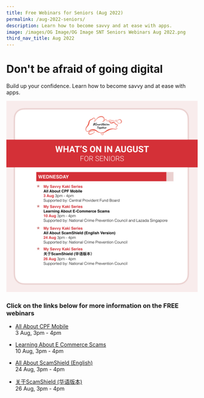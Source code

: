 ```yaml
---
title: Free Webinars for Seniors (Aug 2022)
permalink: /aug-2022-seniors/
description: Learn how to become savvy and at ease with apps.
image: /images/OG Image/OG Image SNT Seniors Webinars Aug 2022.png
third_nav_title: Aug 2022
---
```

# Don't be afraid of going digital
Build up your confidence. Learn how to become savvy and at ease with apps.

![august free webinars for seniors on building trust in the government ](/images/Aug%202022/Seniors_Overall.jpeg)

### Click on the links below for more information on the FREE webinars

* [All About CPF Mobile](/seniors/my-savvy-kaki-series/seniors-cpf-mobile-aug2022)<br>
3 Aug, 3pm - 4pm 

* [Learning About E Commerce Scams](/seniors/my-savvy-kaki-series/e-commerce-scams-aug2022)<br>
10 Aug, 3pm - 4pm 

* [All About ScamShield (English)](/seniors/my-savvy-kaki-series/scamshield-english-aug2022)<br>
24 Aug, 3pm - 4pm 

* [关于ScamShield (华语版本)](/seniors/my-savvy-kaki-series/scamshield-mandarin)<br>
26 Aug, 3pm - 4pm